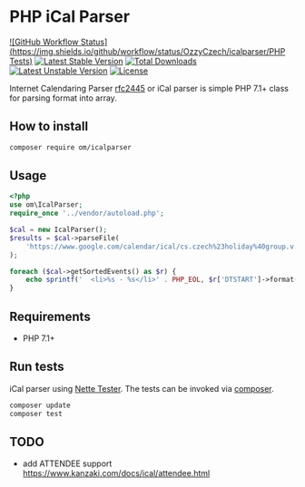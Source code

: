 # PHP iCal Parser

[![GitHub Workflow Status](https://img.shields.io/github/workflow/status/OzzyCzech/icalparser/PHP Tests)](https://github.com/OzzyCzech/icalparser/actions) [![Latest Stable Version](https://poser.pugx.org/om/icalparser/v/stable.png)](https://packagist.org/packages/om/icalparser) [![Total Downloads](https://poser.pugx.org/om/icalparser/downloads.png)](https://packagist.org/packages/om/icalparser) [![Latest Unstable Version](https://poser.pugx.org/om/icalparser/v/unstable.png)](https://packagist.org/packages/om/icalparser) [![License](https://poser.pugx.org/om/icalparser/license.png)](https://packagist.org/packages/om/icalparser)

Internet Calendaring Parser [rfc2445](https://www.ietf.org/rfc/rfc2445.txt) or iCal parser is simple PHP 7.1+ class for parsing format into array.

## How to install

```bash
composer require om/icalparser
```

##  Usage

```php
<?php
use om\IcalParser;
require_once '../vendor/autoload.php';

$cal = new IcalParser();
$results = $cal->parseFile(
	'https://www.google.com/calendar/ical/cs.czech%23holiday%40group.v.calendar.google.com/public/basic.ics'
);

foreach ($cal->getSortedEvents() as $r) {
	echo sprintf('	<li>%s - %s</li>' . PHP_EOL, $r['DTSTART']->format('j.n.Y'), $r['SUMMARY']);
}
```

## Requirements

- PHP 7.1+

## Run tests

iCal parser using [Nette Tester](https://github.com/nette/tester).
The tests can be invoked via [composer](https://getcomposer.org/).

```bash
composer update
composer test
```
 
## TODO

- add ATTENDEE support https://www.kanzaki.com/docs/ical/attendee.html
